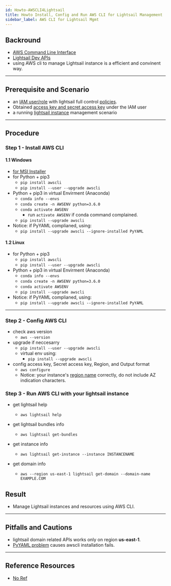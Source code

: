 ```yaml
---
id: Howto-AWSCLI4Lightsail
title: Howto Install, Config and Run AWS CLI for Lightsail Management
sidebar_label: AWS CLI for Lightsail Mgmt
---
```


## Backround

- [AWS Command Line Interface](https://docs.aws.amazon.com/cli/latest/userguide/cli-chap-welcome.html)
- [Lightsail Dev APIs](https://docs.aws.amazon.com/cli/latest/reference/lightsail/index.html)
- using AWS cli to manage Lightsail instance is a efficient and convinent way.

---

## Prerequisite and Scenario

- an [IAM user/role](https://docs.aws.amazon.com/IAM/latest/UserGuide/introduction.html) with lightsail full control [policies](https://docs.aws.amazon.com/IAM/latest/UserGuide/access_policies.html).
- Obtained [access key and secret access key](https://docs.aws.amazon.com/IAM/latest/UserGuide/id_credentials_access-keys.html) under the IAM user
- a running [lightsail instance](https://lightsail.aws.amazon.com/ls/webapp/home/instances) management scenario

---

## Procedure

### Step 1 - Install AWS CLI

#### 1.1 Windows

- [for MSI Installer](https://docs.aws.amazon.com/cli/latest/userguide/install-windows.html)
- for Python + pip3
  - `pip install awscli`
  - `pip install --user --upgrade awscli`
- Python + pip3 in virtual Envirment (Anaconda)
  - `conda info --envs`
  - `conda create -n AWSENV python=3.6.0`
  - `conda activate AWSENV`
    - run `activate AWSENV` if conda command complained.
  - `pip install --upgrade awscli`
- Notice: if PyYAML complianed, using:
  - `pip install --upgrade awscli --ignore-installed PyYAML`

#### 1.2 Linux

- for Python + pip3
  - `pip install awscli`
  - `pip install --user --upgrade awscli`
- Python + pip3 in virtual Envirment (Anaconda)
  - `conda info --envs`
  - `conda create -n AWSENV python=3.6.0`
  - `conda activate AWSENV`
  - `pip install --upgrade awscli`
- Notice: if PyYAML complianed, using:
  - `pip install --upgrade awscli --ignore-installed PyYAML`

---

### Step 2 - Config AWS CLI

- check aws version
  - `aws --version`
- upgrade if neccesarry
  - `pip install --user --upgrade awscli`
  - virtual env using:
    - `pip install --upgrade awscli`
- config access key, Secret access key, Region, and Output format
  - `aws configure`
  - Notice: your instance's [region name](https://docs.aws.amazon.com/general/latest/gr/rande.html) correctly, do not include AZ indication characters.

### Step 3 - Run AWS CLI with your lightsail instance

- get lightsail help

  - `aws lightsail help`

- get lightsail bundles info

  - `aws lightsail get-bundles`

- get instance info

  - `aws lightsail get-instance --instance INSTANCENAME`

- get domain info
  - `aws --region us-east-1 lightsail get-domain --domain-name EXAMPLE.COM`

## Result

- Manage Lightsail instances and resources using AWS CLI.

---

## Pitfalls and Cautions

- lightsail domain related APIs works only on region **us-east-1**.
- [PyYAML problem](https://github.com/aws/aws-cli/issues/3828) causes awscli installation fails.

---

## Reference Resources

- [No Ref](www.google.com)
